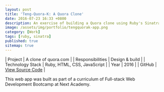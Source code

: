 ```yaml
---
layout: post
title: 'Teng-Quora-K: A Quora Clone'
date: 2016-07-23 16:33 +0800
description: An exercise of building a Quora clone using Ruby's Sinatra framework.
image: /assets/img/portfolio/tengquorak-app.png
category: [Work]
tags: [ruby, sinatra]
published: true
sitemap: true
---
```


| Project | A clone of quora.com |
| Responsibilities | Design & build |
| Technology Stack | Ruby, HTML, CSS, JavaScript |
| Year | 2016 | 
| GitHub | [View Source Code](https://github.com/rudzainy/quora-clone) |

This web app was built as part of a curriculum of Full-stack Web Development Bootcamp at Next Academy.